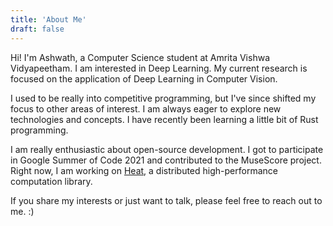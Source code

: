 ```yaml
---
title: 'About Me'
draft: false
---
```


Hi! I'm Ashwath, a Computer Science student at Amrita Vishwa Vidyapeetham. I am interested in Deep Learning. My current research is focused on the application of Deep Learning in Computer Vision.

I used to be really into competitive programming, but I've since shifted my focus to other areas of interest. I am always eager to explore new technologies and concepts. I have recently been learning a little bit of Rust programming.

I am really enthusiastic about open-source development. I got to participate in Google Summer of Code 2021 and contributed to the MuseScore project. Right now, I am working on [Heat](https://github.com/helmholtz-analytics/heat), a distributed high-performance computation library. 

If you share my interests or just want to talk, please feel free to reach out to me. :)